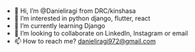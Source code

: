 - 👋 Hi, I’m @Danieliragi from DRC/kinshasa
- 👀 I’m interested in python django, flutter, react
- 🌱 I’m currently learning Django 
- 💞️ I’m looking to collaborate on LinkedIn, Instagram or email
- 📫 How to reach me? danieliragi972@gmail.com 

<!---
Danieliragi/Danieliragi is a ✨ special ✨ repository because its `README.md` (this file) appears on your GitHub profile.
You can click the Preview link to take a look at your changes.
--->
